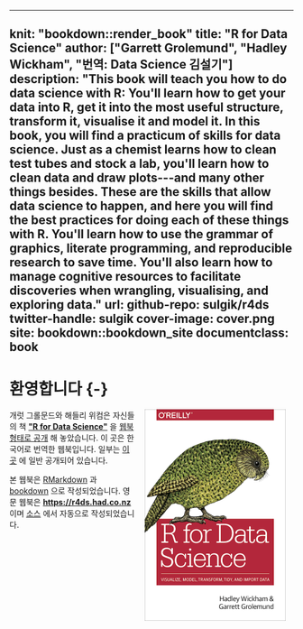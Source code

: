 
---
knit: "bookdown::render_book"
title: "R for Data Science"
author: ["Garrett Grolemund", "Hadley Wickham", "번역: Data Science 김설기"]
description: "This book will teach you how to do data science with R: You'll learn how to get your data into R, get it into the most useful structure, transform it, visualise it and model it. In this book, you will find a practicum of skills for data science. Just as a chemist learns how to clean test tubes and stock a lab, you'll learn how to clean data and draw plots---and many other things besides. These are the skills that allow data science to happen, and here you will find the best practices for doing each of these things with R. You'll learn how to use the grammar of graphics, literate programming, and reproducible research to save time. You'll also learn how to manage cognitive resources to facilitate discoveries when wrangling, visualising, and exploring data."
url: 
github-repo: sulgik/r4ds
twitter-handle: sulgik
cover-image: cover.png
site: bookdown::bookdown_site
documentclass: book
---

# 환영합니다 {-} 

<a href="http://amzn.to/2aHLAQ1"><img src="cover.png" width="250" height="375" alt="Cover image" align="right" style="margin: 0 1em 0 1em" /></a> 개럿 그롤문드와 해들리 위컴은 자신들의 책 [**"R for Data Science"**](http://amzn.to/2aHLAQ1) 을 [웹북형태로 공개](https://r4ds.had.co.nz) 해 놓았습니다. 이 곳은 한국어로 번역한 웹북입니다. 일부는 [이 곳](https://sulgik.github.io/r4ds) 에 일반 공개되어 있습니다.

본 웹북은 [RMarkdown](https://rmarkdown.rstudio.com) 과 [bookdown](https://bookdown.org) 으로 작성되었습니다. 영문 웹북은 **<https://r4ds.had.co.nz>** 이며 [소스](https://github.com/hadley/r4ds) 에서 자동으로 작성되었습니다.
